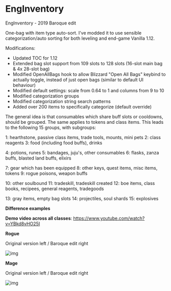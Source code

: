 # EngInventory
EngInventory - 2019 Baroque edit

One-bag with item type auto-sort. I've modded it to use sensible categorization/auto sorting for both leveling and end-game Vanilla 1.12. 

Modifications:

- Updated TOC for 1.12
- Extended bag slot support from 109 slots to 128 slots (16-slot main bag & 4x 28-slot bag)
- Modified OpenAllBags hook to allow Blizzard "Open All Bags" keybind to actually toggle, instead of just open bags (similar to default UI behaviour)
- Modified default settings: scale from 0.64 to 1 and columns from 9 to 10
- Modified categorization groups
- Modified categorization string search patterns
- Added over 200 items to specifically categorize (default override)

The general idea is that consumables which share buff slots or cooldowns, should be grouped. The same applies to tokens and class items. This leads to the following 15 groups, with subgroups:

1: hearthstone, passive class items, trade tools, mounts, mini pets
2: class reagents
3: food (including food buffs), drinks

4: potions, runes
5: bandages, juju's, other consumables
6: flasks, zanza buffs, blasted land buffs, elixirs

7: gear which has been equipped
8: other keys, quest items, misc items, tokens
9: rogue poisons, weapon buffs

10: other soulbound
11: tradeskill, tradeskill created
12: boe items, class books, recipees, general reagents, tradegoods

13: gray items, empty bag slots
14: projectiles, soul shards
15: explosives

**Difference examples**

**Demo video across all classes**: https://www.youtube.com/watch?v=YBkd8vHO25I

**Rogue**

Original version left / Baroque edit right

![img](https://imgur.com/jCUSbgF.png)

**Mage**

Original version left / Baroque edit right

![img](https://imgur.com/lf0tfw9.png)

